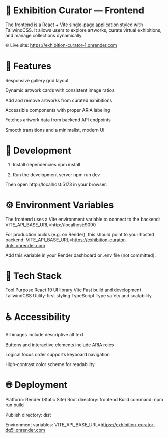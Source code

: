 # 🎨 Exhibition Curator — Frontend

The frontend is a React + Vite single-page application styled with TailwindCSS.
It allows users to explore artworks, curate virtual exhibitions, and manage collections dynamically.

🌐 Live site: https://exhibition-curator-1.onrender.com

# 🧩 Features

Responsive gallery grid layout

Dynamic artwork cards with consistent image ratios

Add and remove artworks from curated exhibitions

Accessible components with proper ARIA labeling

Fetches artwork data from backend API endpoints

Smooth transitions and a minimalist, modern UI

# 🚀 Development

1. Install dependencies
   npm install

2. Run the development server
   npm run dev

Then open http://localhost:5173
in your browser.

# ⚙️ Environment Variables

The frontend uses a Vite environment variable to connect to the backend:
VITE_API_BASE_URL=http://localhost:9090

For production builds (e.g. on Render), this should point to your hosted backend:
VITE_API_BASE_URL=https://exhibition-curator-dq5i.onrender.com

Add this variable in your Render dashboard or .env file (not committed).

# 🧰 Tech Stack

Tool Purpose
React 19 UI library
Vite Fast build and development
TailwindCSS Utility-first styling
TypeScript Type safety and scalability

# ♿ Accessibility

All images include descriptive alt text

Buttons and interactive elements include ARIA roles

Logical focus order supports keyboard navigation

High-contrast color scheme for readability

# 🌐 Deployment

Platform: Render (Static Site)
Root directory: frontend
Build command:
npm run build

Publish directory:
dist

Environment variables:
VITE_API_BASE_URL=https://exhibition-curator-dq5i.onrender.com
